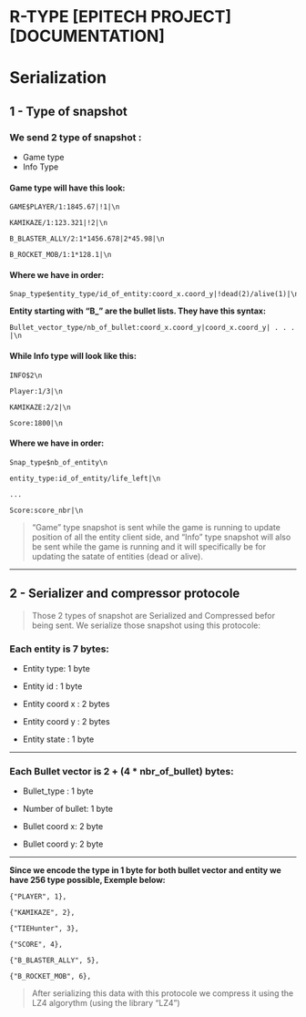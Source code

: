 # **R-TYPE [EPITECH PROJECT] [DOCUMENTATION]**


# **Serialization** 

##  **1 - Type of snapshot** 

### **We send 2 type of snapshot :**

 - Game type
 - Info Type

#### **Game type will have this look:** 

```
GAME$PLAYER/1:1845.67|!1|\n 

KAMIKAZE/1:123.321|!2|\n 

B_BLASTER_ALLY/2:1*1456.678|2*45.98|\n 

B_ROCKET_MOB/1:1*128.1|\n 
```

#### **Where we have in order:**  

```
Snap_type$entity_type/id_of_entity:coord_x.coord_y|!dead(2)/alive(1)|\n 
```

**Entity starting with “B_” are the bullet lists. They have this syntax:** 

```
Bullet_vector_type/nb_of_bullet:coord_x.coord_y|coord_x.coord_y| . . . |\n 
```
 

#### **While Info type will look like this:** 

```
INFO$2\n 

Player:1/3|\n 

KAMIKAZE:2/2|\n 

Score:1800|\n 
``` 

#### **Where we have in order:** 

```
Snap_type$nb_of_entity\n 

entity_type:id_of_entity/life_left|\n 

...

Score:score_nbr|\n 
``` 

> “Game” type snapshot is sent while the game is running to update position of all the entity client side, and “Info” type snapshot will also be sent while the game is running and it will specifically be for updating the satate of entities (dead or alive). 

---

## **2 - Serializer and compressor protocole** 

> Those 2 types of snapshot are Serialized and Compressed befor being sent. We serialize those snapshot using this protocole: 

### **Each entity is 7 bytes:** 


- Entity type: 1 byte 

- Entity id : 1 byte 

- Entity coord x : 2 bytes

- Entity coord y : 2 bytes

- Entity state : 1 byte 
---

### **Each Bullet vector is 2 + (4 * nbr_of_bullet) bytes:** 

- Bullet_type : 1 byte 

- Number of bullet: 1 byte 

- Bullet coord x: 2 byte 

- Bullet coord y: 2 byte 

---

**Since we encode the type in 1 byte for both bullet vector and entity we have 256 type possible, Exemple below:**

 

    {"PLAYER", 1}, 

    {"KAMIKAZE", 2}, 

    {"TIEHunter", 3}, 

    {"SCORE", 4}, 

    {"B_BLASTER_ALLY", 5}, 

    {"B_ROCKET_MOB", 6}, 


> After serializing this data with this protocole we compress it using the LZ4 algorythm (using the library “LZ4”) 
